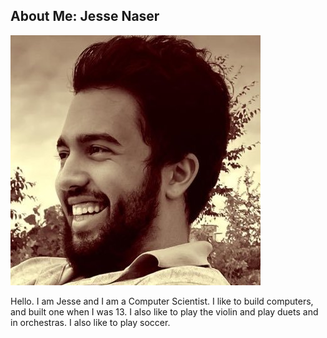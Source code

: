 ## About Me: Jesse Naser

![Jesse](jesse.jpg)

Hello. I am Jesse and I am a Computer Scientist. I like to build computers, and built one when I was 13. I also like to play the violin and play duets and in orchestras. I also like to play soccer.